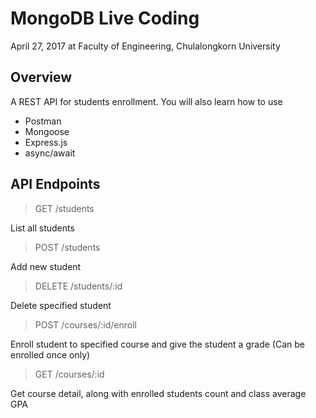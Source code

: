 # MongoDB Live Coding
April 27, 2017 at Faculty of Engineering, Chulalongkorn University

## Overview
A REST API for students enrollment. You will also learn how to use
- Postman
- Mongoose
- Express.js
- async/await

## API Endpoints
> GET /students

List all students

> POST /students

Add new student

> DELETE /students/:id

Delete specified student

> POST /courses/:id/enroll

Enroll student to specified course and give the student a grade (Can be enrolled once only)

> GET /courses/:id

Get course detail, along with enrolled students count and class average GPA